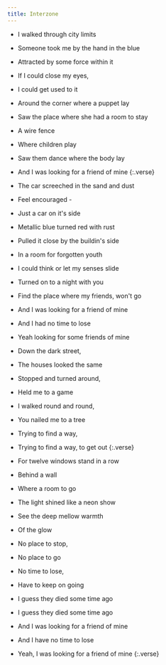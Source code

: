 ```yaml
---
title: Interzone
---
```


- I walked through city limits
- Someone took me by the hand in the blue
- Attracted by some force within it
- If I could close my eyes,
- I could get used to it
- Around the corner where a puppet lay
- Saw the place where she had a room to stay
- A wire fence
- Where children play
- Saw them dance where the body lay
- And I was looking for a friend of mine
{:.verse}

- The car screeched in the sand and dust
- Feel encouraged -
- Just a car on it's side
- Metallic blue turned red with rust
- Pulled it close by the buildin's side
- In a room for forgotten youth
- I could think or let my senses slide
- Turned on to a night with you
- Find the place where my friends, won't go
- And I was looking for a friend of mine
- And I had no time to lose
- Yeah looking for some friends of mine
- Down the dark street,
- The houses looked the same
- Stopped and turned around,
- Held me to a game
- I walked round and round,
- You nailed me to a tree
- Trying to find a way,
- Trying to find a way, to get out
{:.verse}

- For twelve windows stand in a row
- Behind a wall
- Where a room to go
- The light shined like a neon show
- See the deep mellow warmth
- Of the glow
- No place to stop,
- No place to go
- No time to lose,
- Have to keep on going
- I guess they died some time ago
- I guess they died some time ago
- And I was looking for a friend of mine
- And I have no time to lose
- Yeah, I was looking for a friend of mine
{:.verse}
